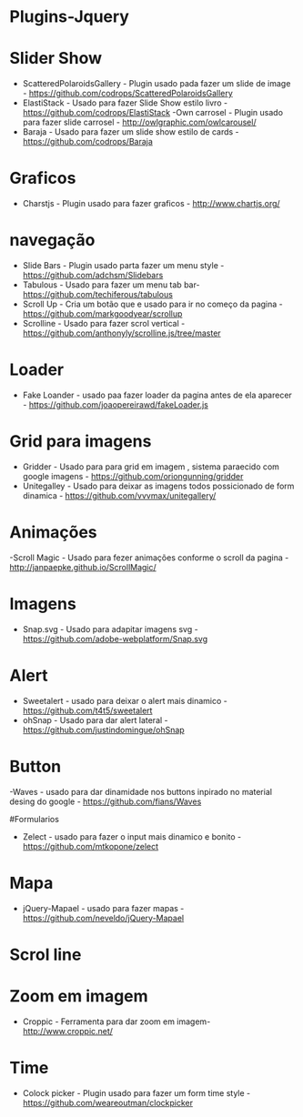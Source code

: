 # Plugins-Jquery

# Slider Show
- ScatteredPolaroidsGallery - Plugin usado pada fazer um slide de image - https://github.com/codrops/ScatteredPolaroidsGallery
- ElastiStack  - Usado para fazer Slide Show estilo livro - https://github.com/codrops/ElastiStack
-Own carrosel - Plugin usado para fazer slide carrosel - http://owlgraphic.com/owlcarousel/
- Baraja -  Usado para fazer um slide show estilo de cards - https://github.com/codrops/Baraja

# Graficos
- Charstjs - Plugin usado para fazer graficos - http://www.chartjs.org/

# navegação
- Slide Bars - Plugin usado parta fazer um menu style - https://github.com/adchsm/Slidebars
- Tabulous - Usado para fazer um menu tab bar- https://github.com/techiferous/tabulous
- Scroll Up - Cria um botão que e usado para ir no começo da pagina -  https://github.com/markgoodyear/scrollup
- Scrolline - Usado para fazer scrol vertical - https://github.com/anthonyly/scrolline.js/tree/master


# Loader  
- Fake Loander - usado paa fazer loader da pagina antes de ela aparecer - https://github.com/joaopereirawd/fakeLoader.js

# Grid para imagens
- Gridder - Usado para para grid em imagem , sistema paraecido com google imagens - https://github.com/oriongunning/gridder
- Unitegalley - Usado para deixar as imagens todos possicionado de form dinamica - https://github.com/vvvmax/unitegallery/

# Animações 
-Scroll Magic - Usado para fezer animações conforme o scroll da pagina - http://janpaepke.github.io/ScrollMagic/

# Imagens
- Snap.svg - Usado para adapitar imagens svg - https://github.com/adobe-webplatform/Snap.svg

# Alert 
- Sweetalert - usado para deixar o alert mais dinamico - https://github.com/t4t5/sweetalert
- ohSnap - Usado para dar alert lateral  - https://github.com/justindomingue/ohSnap

# Button 
-Waves - usado para dar dinamidade nos buttons inpirado no material desing do google - https://github.com/fians/Waves

#Formularios
- Zelect - usado para fazer o input mais dinamico e bonito - https://github.com/mtkopone/zelect

# Mapa
- jQuery-Mapael - usado para fazer mapas - https://github.com/neveldo/jQuery-Mapael

# Scrol line 
 
# Zoom em imagem
- Croppic - Ferramenta para dar zoom em imagem-  http://www.croppic.net/
 
# Time 
- Colock picker - Plugin usado para fazer um form time style -https://github.com/weareoutman/clockpicker
